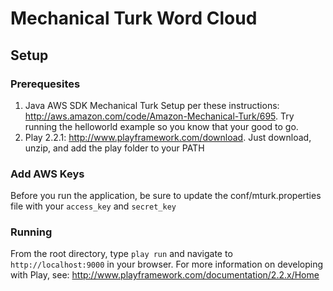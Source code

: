Mechanical Turk Word Cloud
============
## Setup
### Prerequesites

1. Java AWS SDK Mechanical Turk Setup per these instructions: http://aws.amazon.com/code/Amazon-Mechanical-Turk/695. Try running the helloworld example so you know that your good to go.
2. Play 2.2.1: http://www.playframework.com/download. Just download, unzip, and add the play folder to your PATH

### Add AWS Keys
Before you run the application, be sure to update the conf/mturk.properties file with your `access_key` and `secret_key`

### Running
From the root directory, type `play run` and navigate to `http://localhost:9000` in your browser. For more information on developing with Play, see: http://www.playframework.com/documentation/2.2.x/Home
